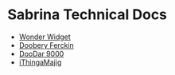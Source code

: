 # Sabrina Technical Docs

- [Wonder Widget](https://howitbtecs.github.io/16-Sabrina-3/1-WonderWidget.html)
- [Doobery Ferckin](https://howitbtecs.github.io/16-Sabrina-3/2-DooberyFerckin.html)
- [DooDar 9000](https://howitbtecs.github.io/16-Sabrina-3/3-DooDar9000.html)
- [iThingaMajig](https://howitbtecs.github.io/16-Sabrina-3/4-iThingaMajig.html)